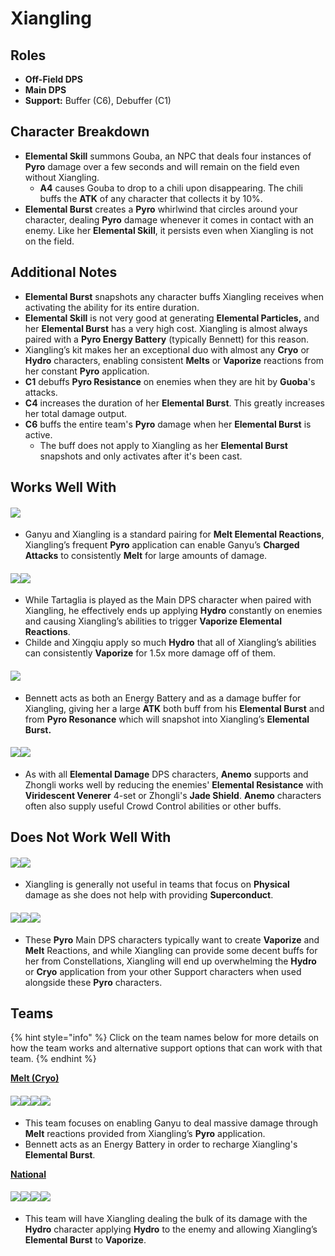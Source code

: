 # Xiangling

## Roles

* **Off-Field DPS**
* **Main DPS**
* **Support:** Buffer (C6), Debuffer (C1)

## Character Breakdown

* **Elemental Skill** summons Gouba, an NPC that deals four instances of **Pyro** damage over a few seconds and will remain on the field even without Xiangling.
  * **A4** causes Gouba to drop to a chili upon disappearing. The chili buffs the **ATK** of any character that collects it by 10%.
* **Elemental Burst** creates a **Pyro** whirlwind that circles around your character, dealing **Pyro** damage whenever it comes in contact with an enemy. Like her **Elemental Skill**, it persists even when Xiangling is not on the field.

## Additional Notes

* **Elemental Burst** snapshots any character buffs Xiangling receives when activating the ability for its entire duration.
* **Elemental Skill** is not very good at generating **Elemental Particles,** and her **Elemental Burst** has a very high cost. Xiangling is almost always paired with a **Pyro Energy Battery** (typically Bennett) for this reason.
* Xiangling’s kit makes her an exceptional duo with almost any **Cryo** or **Hydro** characters, enabling consistent **Melts** or **Vaporize** reactions from her constant **Pyro** application.
* **C1** debuffs **Pyro Resistance** on enemies when they are hit by **Guoba**'s attacks.
* **C4** increases the duration of her **Elemental Burst**. This greatly increases her total damage output.
* **C6** buffs the entire team's **Pyro** damage when her **Elemental Burst** is active.
  * The buff does not apply to Xiangling as her **Elemental Burst** snapshots and only activates after it's been cast.

## Works Well With

#### ![](../../.gitbook/assets/UI\_AvatarIcon\_Ganyu.png)

* Ganyu and Xiangling is a standard pairing for **Melt Elemental Reactions**, Xiangling’s frequent **Pyro** application can enable Ganyu’s **Charged Attacks** to consistently **Melt** for large amounts of damage.

#### ![](../../.gitbook/assets/UI\_AvatarIcon\_Tartaglia.png)![](../../.gitbook/assets/UI\_AvatarIcon\_Xingqiu.png)

* While Tartaglia is played as the Main DPS character when paired with Xiangling, he effectively ends up applying **Hydro** constantly on enemies and causing Xiangling’s abilities to trigger **Vaporize Elemental Reactions**.
* Childe and Xingqiu apply so much **Hydro** that all of Xiangling’s abilities can consistently **Vaporize** for 1.5x more damage off of them.

#### ![](../../.gitbook/assets/UI\_AvatarIcon\_Bennett.png)

* Bennett acts as both an Energy Battery and as a damage buffer for Xiangling, giving her a large **ATK** both buff from his **Elemental Burst** and from **Pyro Resonance** which will snapshot into Xiangling’s **Elemental Burst.**

#### ![](../../.gitbook/assets/Element\_Anemo.webp)![](../../.gitbook/assets/UI\_AvatarIcon\_Zhongli.png)

* As with all **Elemental Damage** DPS characters, **Anemo** supports and Zhongli works well by reducing the enemies' **Elemental Resistance** with **Viridescent Venerer** 4-set or Zhongli's **Jade Shield**. **Anemo** characters often also supply useful Crowd Control abilities or other buffs.

## Does Not Work Well With

#### ![](../../.gitbook/assets/UI\_AvatarIcon\_Razor.png)![](../../.gitbook/assets/UI\_AvatarIcon\_Eula.png)

* Xiangling is generally not useful in teams that focus on **Physical** damage as she does not help with providing **Superconduct**.

#### ![](../../.gitbook/assets/UI\_AvatarIcon\_Hutao.png)![](../../.gitbook/assets/UI\_AvatarIcon\_Diluc.png)![](../../.gitbook/assets/UI\_AvatarIcon\_Yanfei.png)

* These **Pyro** Main DPS characters typically want to create **Vaporize** and **Melt** Reactions, and while Xiangling can provide some decent buffs for her from Constellations, Xiangling will end up overwhelming the **Hydro** or **Cryo** application from your other Support characters when used alongside these **Pyro** characters.

## Teams

{% hint style="info" %}
Click on the team names below for more details on how the team works and alternative support options that can work with that team.
{% endhint %}

[**Melt (Cryo)**](../../teams/reverse-melt.md)

#### ![](../../.gitbook/assets/UI\_AvatarIcon\_Ganyu.png)![](../../.gitbook/assets/UI\_AvatarIcon\_Xiangling.png)![](../../.gitbook/assets/UI\_AvatarIcon\_Zhongli.png)![](../../.gitbook/assets/UI\_AvatarIcon\_Bennett.png)

* This team focuses on enabling Ganyu to deal massive damage through **Melt** reactions provided from Xiangling’s **Pyro** application.
* Bennett acts as an Energy Battery in order to recharge Xiangling's **Elemental Burst**.

[**National**](../../teams/national.md)

#### ![](../../.gitbook/assets/UI\_AvatarIcon\_Xiangling.png)![](../../.gitbook/assets/UI\_AvatarIcon\_Xingqiu.png)![](../../.gitbook/assets/UI\_AvatarIcon\_Sucrose.png)![](../../.gitbook/assets/UI\_AvatarIcon\_Bennett.png)

* This team will have Xiangling dealing the bulk of its damage with the **Hydro** character applying **Hydro** to the enemy and allowing Xiangling’s **Elemental Burst** to **Vaporize**.

